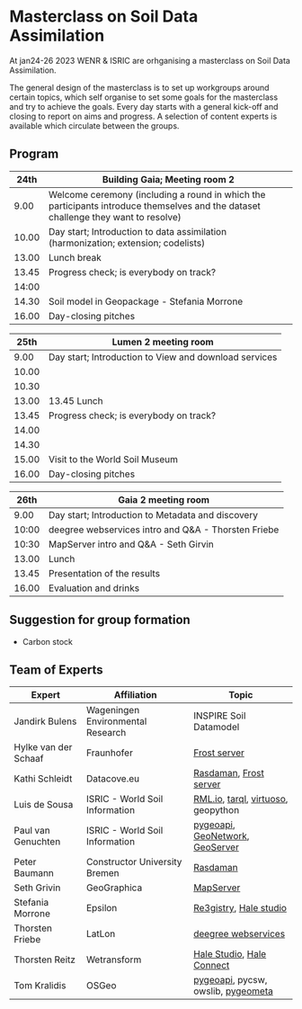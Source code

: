 # Masterclass on Soil Data Assimilation

At jan24-26 2023 WENR & ISRIC are orhganising a masterclass on Soil Data Assimilation.

The general design of the masterclass is to set up workgroups around certain topics, which self organise to set some goals for the masterclass and try to achieve the goals.
Every day starts with a general kick-off and closing to report on aims and progress. A selection of content experts is available which circulate between the groups.



## Program

| 24th | Building Gaia; Meeting room 2 |
| --- | --- |
| 9.00 | Welcome ceremony (including a round in which the participants introduce themselves and the dataset challenge they want to resolve) |
| 10.00 | Day start; Introduction to data assimilation (harmonization; extension; codelists) |
| 13.00 | Lunch break |
| 13.45 | Progress check; is everybody on track? |
| 14:00 | |
| 14.30 | Soil model in Geopackage - Stefania Morrone  |
| 16.00 | Day-closing pitches |
 

| 25th | Lumen 2 meeting room |
| --- | --- |
| 9.00 | Day start; Introduction to View and download services |
| 10.00 | |
| 10.30 | |
| 13.00 | 13.45 Lunch |
| 13.45 | Progress check; is everybody on track? |
| 14.00 | |
| 14.30 | |
| 15.00 | Visit to the World Soil Museum |
| 16.00 | Day-closing pitches |
         
| 26th | Gaia 2 meeting room |
| --- | --- |
| 9.00 | Day start; Introduction to Metadata and discovery |
| 10:00 | deegree webservices intro and Q&A - Thorsten Friebe | 
| 10:30 | MapServer intro and Q&A - Seth Girvin |
| 13.00 | Lunch |
| 13.45 | Presentation of the results |
| 16.00 | Evaluation and drinks |


## Suggestion for group formation

- Carbon stock

## Team of Experts

| Expert | Affiliation | Topic |
| ---|  --- | --- |
| Jandirk Bulens | Wageningen Environmental Research | INSPIRE Soil Datamodel |
| Hylke van der Schaaf | Fraunhofer | [Frost server](../tools/frost-server.md) |
| Kathi Schleidt | Datacove.eu | [Rasdaman](../tools/rasdaman.md), [Frost server](../tools/frost-server.md) |
| Luis de Sousa | ISRIC - World Soil Information | [RML.io](../tools/rml.md), [tarql](../tools/tarql.md), [virtuoso](../tools/virtuoso.md), geopython |
| Paul van Genuchten | ISRIC - World Soil Information | [pygeoapi](../tools/pygeoapi.md), [GeoNetwork](../tools/geonetwork.md), [GeoServer](../tools/geoserver.md) | 
| Peter Baumann | Constructor University Bremen | [Rasdaman](../tools/rasdaman.md) |
| Seth Grivin | GeoGraphica | [MapServer](../tools/mapserver.md) |
| Stefania Morrone | Epsilon | [Re3gistry](../tools/re3gistry.md), [Hale studio](../tools/hale-studio.md) |
| Thorsten Friebe | LatLon | [deegree webservices](../tools/deegree.md) |
| Thorsten Reitz | Wetransform | [Hale Studio](../tools/hale-studio.md), [Hale Connect](../tools/hale-connect.md) |
| Tom Kralidis | OSGeo | [pygeoapi](../tools/pygeoapi.md), pycsw, owslib, [pygeometa](../tools/pygeometa.md) |


